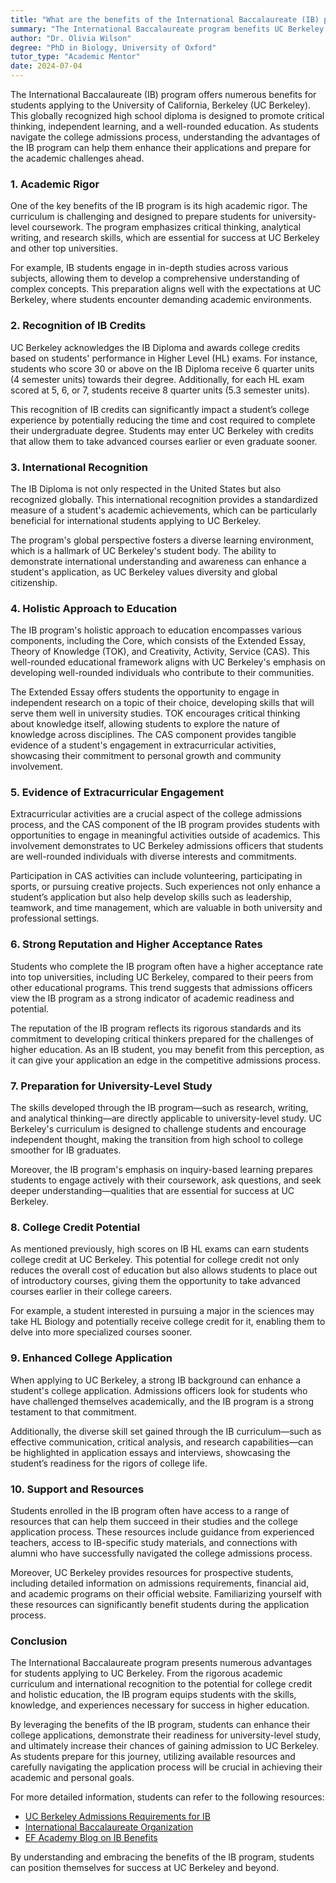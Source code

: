 ```yaml
---
title: "What are the benefits of the International Baccalaureate (IB) program for UC Berkeley students?"
summary: "The International Baccalaureate program benefits UC Berkeley students by enhancing applications with its rigorous curriculum and promoting critical thinking skills."
author: "Dr. Olivia Wilson"
degree: "PhD in Biology, University of Oxford"
tutor_type: "Academic Mentor"
date: 2024-07-04
---
```


The International Baccalaureate (IB) program offers numerous benefits for students applying to the University of California, Berkeley (UC Berkeley). This globally recognized high school diploma is designed to promote critical thinking, independent learning, and a well-rounded education. As students navigate the college admissions process, understanding the advantages of the IB program can help them enhance their applications and prepare for the academic challenges ahead.

### 1. Academic Rigor

One of the key benefits of the IB program is its high academic rigor. The curriculum is challenging and designed to prepare students for university-level coursework. The program emphasizes critical thinking, analytical writing, and research skills, which are essential for success at UC Berkeley and other top universities. 

For example, IB students engage in in-depth studies across various subjects, allowing them to develop a comprehensive understanding of complex concepts. This preparation aligns well with the expectations at UC Berkeley, where students encounter demanding academic environments. 

### 2. Recognition of IB Credits

UC Berkeley acknowledges the IB Diploma and awards college credits based on students' performance in Higher Level (HL) exams. For instance, students who score 30 or above on the IB Diploma receive 6 quarter units (4 semester units) towards their degree. Additionally, for each HL exam scored at 5, 6, or 7, students receive 8 quarter units (5.3 semester units). 

This recognition of IB credits can significantly impact a student’s college experience by potentially reducing the time and cost required to complete their undergraduate degree. Students may enter UC Berkeley with credits that allow them to take advanced courses earlier or even graduate sooner.

### 3. International Recognition

The IB Diploma is not only respected in the United States but also recognized globally. This international recognition provides a standardized measure of a student's academic achievements, which can be particularly beneficial for international students applying to UC Berkeley. 

The program's global perspective fosters a diverse learning environment, which is a hallmark of UC Berkeley's student body. The ability to demonstrate international understanding and awareness can enhance a student's application, as UC Berkeley values diversity and global citizenship.

### 4. Holistic Approach to Education

The IB program's holistic approach to education encompasses various components, including the Core, which consists of the Extended Essay, Theory of Knowledge (TOK), and Creativity, Activity, Service (CAS). This well-rounded educational framework aligns with UC Berkeley's emphasis on developing well-rounded individuals who contribute to their communities.

The Extended Essay offers students the opportunity to engage in independent research on a topic of their choice, developing skills that will serve them well in university studies. TOK encourages critical thinking about knowledge itself, allowing students to explore the nature of knowledge across disciplines. The CAS component provides tangible evidence of a student's engagement in extracurricular activities, showcasing their commitment to personal growth and community involvement.

### 5. Evidence of Extracurricular Engagement

Extracurricular activities are a crucial aspect of the college admissions process, and the CAS component of the IB program provides students with opportunities to engage in meaningful activities outside of academics. This involvement demonstrates to UC Berkeley admissions officers that students are well-rounded individuals with diverse interests and commitments.

Participation in CAS activities can include volunteering, participating in sports, or pursuing creative projects. Such experiences not only enhance a student’s application but also help develop skills such as leadership, teamwork, and time management, which are valuable in both university and professional settings.

### 6. Strong Reputation and Higher Acceptance Rates

Students who complete the IB program often have a higher acceptance rate into top universities, including UC Berkeley, compared to their peers from other educational programs. This trend suggests that admissions officers view the IB program as a strong indicator of academic readiness and potential. 

The reputation of the IB program reflects its rigorous standards and its commitment to developing critical thinkers prepared for the challenges of higher education. As an IB student, you may benefit from this perception, as it can give your application an edge in the competitive admissions process.

### 7. Preparation for University-Level Study

The skills developed through the IB program—such as research, writing, and analytical thinking—are directly applicable to university-level study. UC Berkeley's curriculum is designed to challenge students and encourage independent thought, making the transition from high school to college smoother for IB graduates. 

Moreover, the IB program's emphasis on inquiry-based learning prepares students to engage actively with their coursework, ask questions, and seek deeper understanding—qualities that are essential for success at UC Berkeley.

### 8. College Credit Potential

As mentioned previously, high scores on IB HL exams can earn students college credit at UC Berkeley. This potential for college credit not only reduces the overall cost of education but also allows students to place out of introductory courses, giving them the opportunity to take advanced courses earlier in their college careers. 

For example, a student interested in pursuing a major in the sciences may take HL Biology and potentially receive college credit for it, enabling them to delve into more specialized courses sooner.

### 9. Enhanced College Application

When applying to UC Berkeley, a strong IB background can enhance a student's college application. Admissions officers look for students who have challenged themselves academically, and the IB program is a strong testament to that commitment. 

Additionally, the diverse skill set gained through the IB curriculum—such as effective communication, critical analysis, and research capabilities—can be highlighted in application essays and interviews, showcasing the student’s readiness for the rigors of college life.

### 10. Support and Resources

Students enrolled in the IB program often have access to a range of resources that can help them succeed in their studies and the college application process. These resources include guidance from experienced teachers, access to IB-specific study materials, and connections with alumni who have successfully navigated the college admissions process.

Moreover, UC Berkeley provides resources for prospective students, including detailed information on admissions requirements, financial aid, and academic programs on their official website. Familiarizing yourself with these resources can significantly benefit students during the application process.

### Conclusion

The International Baccalaureate program presents numerous advantages for students applying to UC Berkeley. From the rigorous academic curriculum and international recognition to the potential for college credit and holistic education, the IB program equips students with the skills, knowledge, and experiences necessary for success in higher education. 

By leveraging the benefits of the IB program, students can enhance their college applications, demonstrate their readiness for university-level study, and ultimately increase their chances of gaining admission to UC Berkeley. As students prepare for this journey, utilizing available resources and carefully navigating the application process will be crucial in achieving their academic and personal goals.

For more detailed information, students can refer to the following resources:
- [UC Berkeley Admissions Requirements for IB](https://admission.universityofcalifornia.edu/admission-requirements/ap-exam-credits/ib-credits.html)
- [International Baccalaureate Organization](https://www.ibo.org/benefits/)
- [EF Academy Blog on IB Benefits](https://www.ef.com/wwen/blog/efacademyblog/why-choose-ib-10-reasons-to-study-the-ib-diploma-in-high-school/)

By understanding and embracing the benefits of the IB program, students can position themselves for success at UC Berkeley and beyond.
    